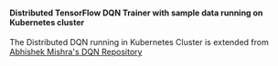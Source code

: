 #### Distributed TensorFlow DQN Trainer with sample data running on Kubernetes cluster

The Distributed DQN running in Kubernetes Cluster is extended from [Abhishek Mishra's DQN Repository](https://github.com/abhishm/dqn)

